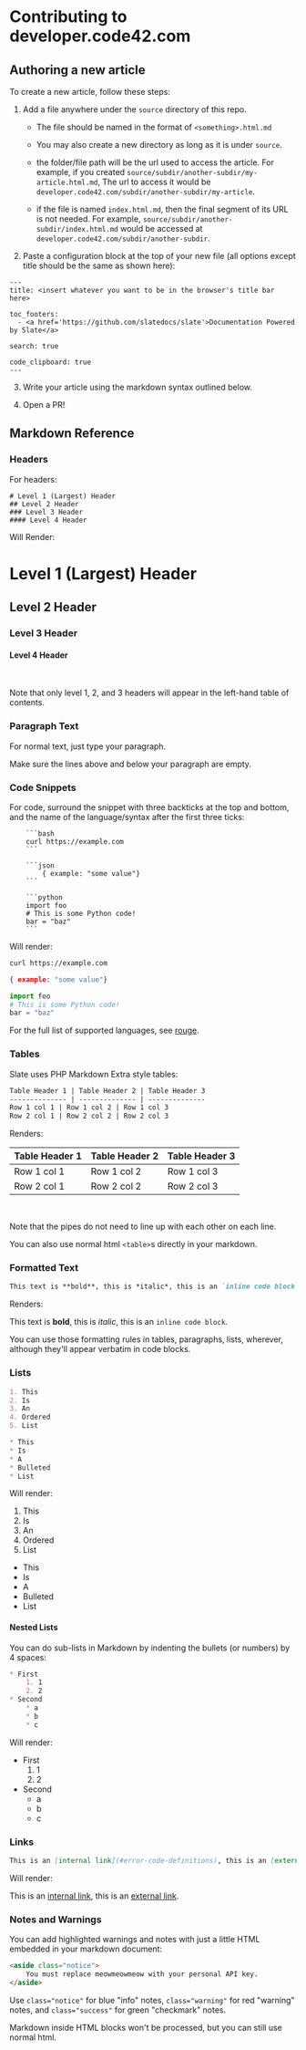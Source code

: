 # Contributing to developer.code42.com

## Authoring a new article

To create a new article, follow these steps:

1. Add a file anywhere under the `source` directory of this repo.
   * The file should be named in the format of `<something>.html.md`

   * You may also create a new directory as long as it is under `source`. 

   *  the folder/file path will be the url used to access the article. For example, if you created `source/subdir/another-subdir/my-article.html.md`, The url to access it would be `developer.code42.com/subdir/another-subdir/my-article`.

   * if the file is named `index.html.md`, then the final segment of its URL is not needed. For example, `source/subdir/another-subdir/index.html.md` would be accessed at `developer.code42.com/subdir/another-subdir`.
  
2. Paste a configuration block at the top of your new file (all options except title should be the same as shown here):

```
---
title: <insert whatever you want to be in the browser's title bar here>

toc_footers:
  - <a href='https://github.com/slatedocs/slate'>Documentation Powered by Slate</a>

search: true

code_clipboard: true
---
```

3. Write your article using the markdown syntax outlined below.

4. Open a PR! 

   

## Markdown Reference

### Headers

For headers:

```
# Level 1 (Largest) Header
## Level 2 Header
### Level 3 Header
#### Level 4 Header
```

Will Render:

# Level 1 (Largest) Header
## Level 2 Header
### Level 3 Header
#### Level 4 Header
<br>

Note that only level 1, 2, and 3 headers will appear in the left-hand table of contents.

### Paragraph Text

For normal text, just type your paragraph.

Make sure the lines above and below your paragraph are empty.

### Code Snippets

For code, surround the snippet with three backticks at the top and bottom, and the name of the language/syntax after the first three ticks:

```
	```bash
	curl https://example.com
	```

    ```json
        { example: "some value"}
    ```

	```python
    import foo
    # This is some Python code!
    bar = "baz"
	```
```

Will render:

```bash
curl https://example.com
```

```json
{ example: "some value"}
```

```python
import foo
# This is some Python code!
bar = "baz"
```

For the full list of supported languages, see [rouge](https://github.com/jneen/rouge/wiki/List-of-supported-languages-and-lexers).


### Tables

Slate uses PHP Markdown Extra style tables:

```markdown
Table Header 1 | Table Header 2 | Table Header 3
-------------- | -------------- | --------------
Row 1 col 1 | Row 1 col 2 | Row 1 col 3
Row 2 col 1 | Row 2 col 2 | Row 2 col 3
```

Renders:

Table Header 1 | Table Header 2 | Table Header 3
-------------- | -------------- | --------------
Row 1 col 1 | Row 1 col 2 | Row 1 col 3
Row 2 col 1 | Row 2 col 2 | Row 2 col 3
<br>

Note that the pipes do not need to line up with each other on each line.

You can also use normal html `<table>`s directly in your markdown.

### Formatted Text

```markdown
This text is **bold**, this is *italic*, this is an `inline code block`.
```

Renders:

This text is **bold**, this is *italic*, this is an `inline code block`.

You can use those formatting rules in tables, paragraphs, lists, wherever, although they'll appear verbatim in code blocks.

### Lists

```markdown
1. This
2. Is
3. An
4. Ordered
5. List

* This
* Is
* A
* Bulleted
* List
```
Will render:

  1. This
  2. Is
  3. An
  4. Ordered
  5. List

  * This
  * Is
  * A
  * Bulleted
  * List

#### Nested Lists

You can do sub-lists in Markdown by indenting the bullets (or numbers) by 4 spaces: 
```markdown
* First
    1. 1
    2. 2
* Second
    * a
    * b
    * c
```

Will render:

* First
    1. 1
    2. 2
* Second
    * a
    * b
    * c


### Links

```markdown
This is an [internal link](#error-code-definitions), this is an [external link](http://google.com).
```

Will render:

This is an [internal link](#error-code-definitions), this is an [external link](http://google.com).

### Notes and Warnings

You can add highlighted warnings and notes with just a little HTML embedded in your markdown document:

```html
<aside class="notice">
    You must replace meowmeowmeow with your personal API key.
</aside>
```

Use `class="notice"` for blue "info" notes, `class="warning"` for red "warning" notes, and `class="success"` for green "checkmark" notes.

Markdown inside HTML blocks won't be processed, but you can still use normal html.
